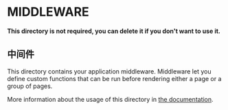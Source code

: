 # MIDDLEWARE

**This directory is not required, you can delete it if you don't want to use it.**

## 中间件

This directory contains your application middleware.
Middleware let you define custom functions that can be run before rendering either a page or a group of pages.

More information about the usage of this directory in [the documentation](https://nuxtjs.org/guide/routing#middleware).
